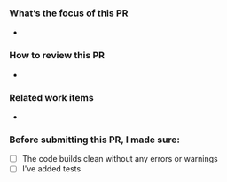 ### What’s the focus of this PR
-

### How to review this PR
-

### Related work items
-

### Before submitting this PR, I made sure:
- [ ] The code builds clean without any errors or warnings
- [ ] I've added tests

